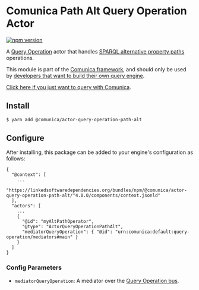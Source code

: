 # Comunica Path Alt Query Operation Actor

[![npm version](https://badge.fury.io/js/%40comunica%2Factor-query-operation-path-alt.svg)](https://www.npmjs.com/package/@comunica/actor-query-operation-path-alt)

A [Query Operation](https://github.com/comunica/comunica/tree/master/packages/bus-query-operation) actor that handles [SPARQL alternative property paths](https://www.w3.org/TR/sparql11-query/#propertypaths) operations.

This module is part of the [Comunica framework](https://github.com/comunica/comunica),
and should only be used by [developers that want to build their own query engine](https://comunica.dev/docs/modify/).

[Click here if you just want to query with Comunica](https://comunica.dev/docs/query/).

## Install

```bash
$ yarn add @comunica/actor-query-operation-path-alt
```

## Configure

After installing, this package can be added to your engine's configuration as follows:
```text
{
  "@context": [
    ...
    "https://linkedsoftwaredependencies.org/bundles/npm/@comunica/actor-query-operation-path-alt/^4.0.0/components/context.jsonld"
  ],
  "actors": [
    ...
    {
      "@id": "myAltPathOperator",
      "@type": "ActorQueryOperationPathAlt",
      "mediatorQueryOperation": { "@id": "urn:comunica:default:query-operation/mediators#main" }
    }
  ]
}
```

### Config Parameters

* `mediatorQueryOperation`: A mediator over the [Query Operation bus](https://github.com/comunica/comunica/tree/master/packages/bus-query-operation).
